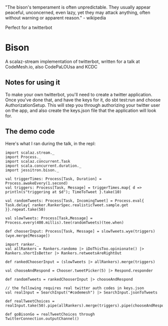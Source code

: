 "The bison's temperament is often unpredictable. They usually appear
peaceful, unconcerned, even lazy, yet they may attack anything, often
without warning or apparent reason." - wikipedia

Perfect for a twitterbot

# Bison

A scalaz-stream implementation of twitterbot, written for a talk at
CodeMesh.io, also CodePaLOUsa and KCDC

## Notes for using it

To make your own twitterbot, you'll need to create a twitter
application. Once you've done that, and have the keys for it, do
    sbt test:run
and choose AuthorizationSetup. This will step you through authorizing
your twitter user on the app, and also create the keys.json file that
the application will look for.

## The demo code
Here's what I ran during the talk, in the repl:

    import scalaz.stream._
    import Process._
    import scalaz.concurrent.Task
    import scala.concurrent.duration._
    import jessitron.bison._

    val triggerTimes: Process[Task, Duration] = Process.awakeEvery(1.second)
    val triggers: Process[Task, Message] = triggerTimes.map{ d => println(s"triggering at $d"); TimeToTweet }.take(10)

    val randomTweets: Process[Task, IncomingTweet] = Process.eval{ Task.delay{ ranker.RankerSpec.realisticTweet.sample.get }}.repeat.take(50)

    val slowTweets: Process[Task,Message] = Process.every(400.millis).tee(randomTweets)(tee.when)

    def chooserInput: Process[Task, Message] = slowTweets.wye(triggers)(wye.merge[Message])

    import ranker._
    val allRankers = Rankers.randomo |> iDoThisToo.opinionate() |>
    Rankers.shortIsBetter |> Rankers.retweetsAreRightOut

    def rankedChooserInput = (slowTweets |> allRankers).merge(triggers)

    val chooseAndRespond = Chooser.tweetPicker(5) |> Respond.responder

    def randomTweets = rankedChooserInput |> chooseAndRespond

    // the following requires real twitter auth codes in keys.json
    val realInput = SearchInput("#codemesh") |> SearchInput.jsonToTweets

    def realTweetChoices = realInput.take(50).pipe(allRankers).merge(triggers).pipe(chooseAndRespond)

    def goBisonGo = realTweetChoices through TwitterConnection.outputChannel()

